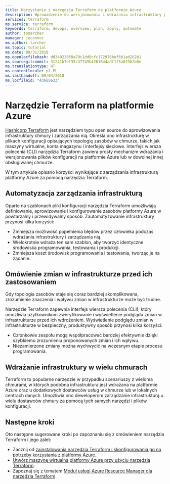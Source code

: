```yaml
---
title: Korzystanie z narzędzia Terraform na platformie Azure
description: Wprowadzenie do wersjonowania i wdrażania infrastruktury platformy Azure za pomocą narzędzia Terraform.
services: terraform
ms.service: terraform
keywords: terraform, devops, overview, plan, apply, automate
author: tomarcher
manager: jeconnoc
ms.author: tarcher
ms.topic: tutorial
ms.date: 08/31/2018
ms.openlocfilehash: dd340238f8a70c1dd0cfc172976bef6b1ad282b1
ms.sourcegitcommit: 31241b7ef35c37749b4261644adf1f5a029b2b8e
ms.translationtype: HT
ms.contentlocale: pl-PL
ms.lasthandoff: 09/04/2018
ms.locfileid: "43665633"
---
```

# <a name="terraform-with-azure"></a>Narzędzie Terraform na platformie Azure

[Hashicorp Terraform](https://www.terraform.io/) jest narzędziem typu open source do aprowizowania infrastruktury chmury i zarządzania nią. Określa ono infrastrukturę w plikach konfiguracji opisujących topologię zasobów w chmurze, takich jak maszyny wirtualne, konta magazynu i interfejsy sieciowe. Interfejs wiersza polecenia (CLI) narzędzia Terraform zawiera prosty mechanizm wdrażania i wersjonowania plików konfiguracji na platformie Azure lub w dowolnej innej obsługiwanej chmurze.

W tym artykule opisano korzyści wynikające z zarządzania infrastrukturą platformy Azure za pomocą narzędzia Terraform.

## <a name="automate-infrastructure-management"></a>Automatyzacja zarządzania infrastrukturą

Oparte na szablonach pliki konfiguracji narzędzia Terraform umożliwiają definiowanie, aprowizowanie i konfigurowanie zasobów platformy Azure w powtarzalny i przewidywalny sposób. Zautomatyzowanie infrastruktury przynosi kilka korzyści:

- Zmniejsza możliwość popełnienia błędów przez człowieka podczas wdrażania infrastruktury i zarządzania nią.
- Wielokrotnie wdraża ten sam szablon, aby tworzyć identyczne środowiska programowania, testowania i produkcji.
- Zmniejsza koszt środowisk programowania i testowania, tworząc je na żądanie.

## <a name="understand-infrastructure-changes-before-they-are-applied"></a>Omówienie zmian w infrastrukturze przed ich zastosowaniem 

Gdy topologia zasobów staje się coraz bardziej skomplikowana, zrozumienie znaczenia i wpływu zmian w infrastrukturze może być trudne.

Narzędzie Terraform zapewnia interfejs wiersza polecenia (CLI), który umożliwia użytkownikom zweryfikowanie i wyświetlenie podglądu zmian w infrastrukturze przed ich wdrożeniem. Wyświetlenie podglądu zmian w infrastrukturze w bezpieczny, produktywny sposób przynosi kilka korzyści:
- Członkowie zespołu mogą współpracować bardziej efektywnie dzięki szybkiemu zrozumieniu proponowanych zmian i ich wpływu.
- Niezamierzone zmiany można wychwycić na wczesnym etapie procesu programowania.


## <a name="deploy-infrastructure-to-multiple-clouds"></a>Wdrażanie infrastruktury w wielu chmurach

Terraform to popularne narzędzie w przypadku scenariuszy z wieloma chmurami, w których podobna infrastruktura jest wdrażana na platformie Azure oraz u dodatkowych dostawców usług w chmurze lub w lokalnych centrach danych. Umożliwia ono deweloperom zarządzanie infrastrukturą u wielu dostawców chmury za pomocą tych samych narzędzi i plików konfiguracji.

## <a name="next-steps"></a>Następne kroki

Oto następne sugerowane kroki po zapoznaniu się z omówieniem narzędzia Terraform i jego zalet:

- Zacznij od [zainstalowania narzędzia Terraform i skonfigurowania go na potrzeby korzystania z platformy Azure](https://docs.microsoft.com/azure/virtual-machines/linux/terraform-install-configure).
- [Utwórz maszynę wirtualną platformy Azure przy użyciu narzędzia Terraform](https://docs.microsoft.com/azure/virtual-machines/linux/terraform-create-complete-vm).
- Zapoznaj się z tematem [Moduł usługi Azure Resource Manager dla narzędzia Terraform](https://www.terraform.io/docs/providers/azurerm/). 